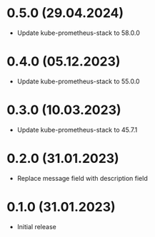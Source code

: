 # 0.5.0 (29.04.2024)
- Update kube-prometheus-stack to 58.0.0

# 0.4.0 (05.12.2023)
- Update kube-prometheus-stack to 55.0.0

# 0.3.0 (10.03.2023)
- Update kube-prometheus-stack to 45.7.1

# 0.2.0 (31.01.2023)
- Replace message field with description field

# 0.1.0 (31.01.2023)
- Initial release
